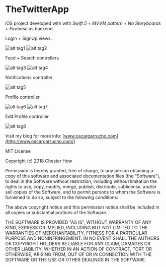 # TheTwitterApp
iOS project developed with with *Swift 5* + *MVVM pattern* + *No Storyboards* + *Firebase* as backend.

LogIn + SignUp views.

![alt tag1](images/twitter_01.jpg)
![alt tag2](images/twitter_02.jpg)

Feed + Search controllers

![alt tag3](images/twitter_03.jpg)
![alt tag4](images/twitter_04.jpg)

Notifications controller

![alt tag5](images/twitter_05.jpg)

Profile controller

![alt tag6](images/twitter_06.jpg)
![alt tag7](images/twitter_07.jpg)

Edit Profile controller

![alt tag8](images/twitter_08.jpg)


Visit my blog for more info: [www.oscargarrucho.com](http://www.oscargarrucho.com/)

MIT License

Copyright (c) 2018 Chester How

Permission is hereby granted, free of charge, to any person obtaining a copy of this software and associated documentation files (the "Software"), to deal in the Software without restriction, including without limitation the rights to use, copy, modify, merge, publish, distribute, sublicense, and/or sell copies of the Software, and to permit persons to whom the Software is furnished to do so, subject to the following conditions:

The above copyright notice and this permission notice shall be included in all copies or substantial portions of the Software.

THE SOFTWARE IS PROVIDED "AS IS", WITHOUT WARRANTY OF ANY KIND, EXPRESS OR IMPLIED, INCLUDING BUT NOT LIMITED TO THE WARRANTIES OF MERCHANTABILITY, FITNESS FOR A PARTICULAR PURPOSE AND NONINFRINGEMENT. IN NO EVENT SHALL THE AUTHORS OR COPYRIGHT HOLDERS BE LIABLE FOR ANY CLAIM, DAMAGES OR OTHER LIABILITY, WHETHER IN AN ACTION OF CONTRACT, TORT OR OTHERWISE, ARISING FROM, OUT OF OR IN CONNECTION WITH THE SOFTWARE OR THE USE OR OTHER DEALINGS IN THE SOFTWARE.
